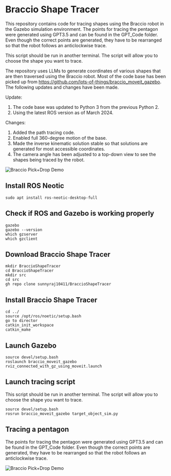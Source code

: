 # Braccio Shape Tracer

This repository contains code for tracing shapes using the Braccio robot in the Gazebo simulation environment. The points for tracing the pentagon were generated using GPT3.5 and can be found in the GPT_Code folder. Even though the correct points are generated, they have to be rearranged so that the robot follows an anticlockwise trace.

This script should be run in another terminal. The script will allow you to choose the shape you want to trace. 

The repository uses LLMs to generate coordinates of various shapes that are then traversed using the Braccio robot. Most of the code base has been picked up from https://github.com/lots-of-things/braccio_moveit_gazebo. The following updates and changes have been made. 

Update: 
1. The code base was updated to Python 3 from the previous Python 2. 
2. Using the latest ROS version as of March 2024.

Changes: 
1. Added the path tracing code. 
2. Enabled full 360-degree motion of the base. 
3. Made the inverse kinematic solution stable so that solutions are generated for most accessible coordinates. 
4. The camera angle has been adjusted to a top-down view to see the shapes being traced by the robot.   


![Braccio Pick+Drop Demo](doc/triangle1.gif)

## Install ROS Neotic
```
sudo apt install ros-neotic-desktop-full
```
## Check if ROS and Gazebo is working properly

```
gazebo
gazebo --version
which gzserver
which gzclient
```
## Download Braccio Shape Tracer
```
mkdir BraccioShapeTracer
cd BraccioShapeTracer
mkdir src
cd src
gh repo clone sunnyraj10411/BraccioShapeTracer
```

## Install Braccio Shape Tracer
```
cd ../
source /opt/ros/noetic/setup.bash
go to director 
catkin_init_workspace
catkin_make
```
## Launch Gazebo
```
source devel/setup.bash
roslaunch braccio_moveit_gazebo rviz_connected_with_gz_using_moveit.launch
```

## Launch tracing script
This script should be run in another terminal. The script will allow you to choose the shape you want to trace. 

```
source devel/setup.bash
rosrun braccio_moveit_gazebo target_object_sim.py
```

## Tracing a pentagon 
The points for tracing the pentagon were generated using GPT3.5 and can be found in the GPT_Code folder. Even though the correct points are generated, they have to be rearranged so that the robot follows an anticlockwise trace.

![Braccio Pick+Drop Demo](doc/pentagon.gif)

